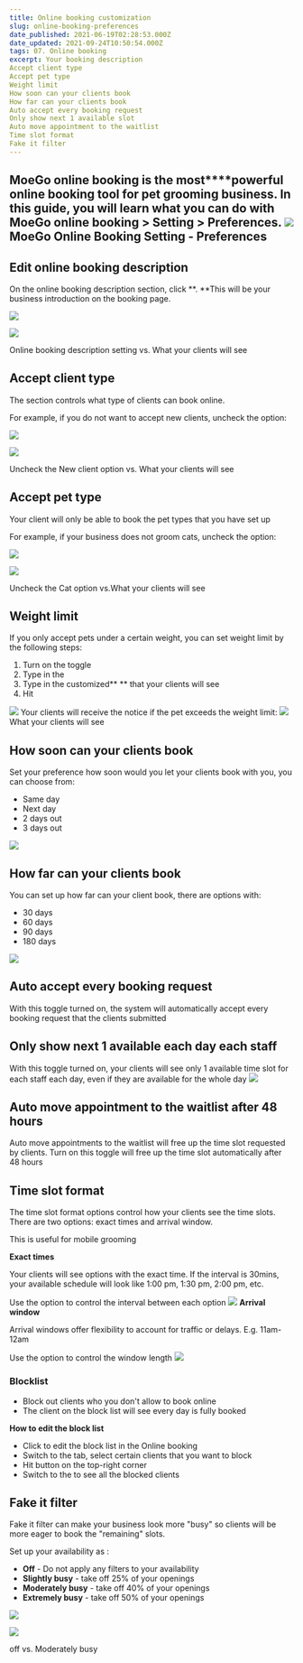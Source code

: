 ```yaml
---
title: Online booking customization
slug: online-booking-preferences
date_published: 2021-06-19T02:28:53.000Z
date_updated: 2021-09-24T10:50:54.000Z
tags: 07. Online booking
excerpt: Your booking description
Accept client type
Accept pet type
Weight limit
How soon can your clients book
How far can your clients book
Auto accept every booking request
Only show next 1 available slot
Auto move appointment to the waitlist
Time slot format
Fake it filter
---
```


MoeGo online booking is the **most****powerful** online booking tool for pet grooming business. In this guide, you will learn what you can do with **MoeGo online booking > Setting > Preferences.**
![](__GHOST_URL__/content/images/2021/09/CleanShot-2021-09-12-at-14.53.30@2x.png)MoeGo Online Booking Setting - Preferences
---

## Edit online booking description

On the online booking description section, click **<edit>. **This will be your business introduction on the booking page. 

![](__GHOST_URL__/content/images/2021/06/OB-description1.png)

![](__GHOST_URL__/content/images/2021/06/OB-description2.png)

Online booking description setting vs. What your clients will see
## Accept client type

The **<Accept client>** section controls what type of clients can book online.

For example, if you do not want to accept new clients, uncheck the **<New client>** option:

![](__GHOST_URL__/content/images/2021/06/OB-client-1.png)

![](__GHOST_URL__/content/images/2021/06/OB-client-2.png)

Uncheck the New client option vs. What your clients will see
## Accept pet type

Your client will only be able to book the pet types that you have set up

For example, if your business does not groom cats, uncheck the **<Cat>** option:

![](__GHOST_URL__/content/images/2021/06/OB-pet-type1.png)

![](__GHOST_URL__/content/images/2021/06/OB-pet-type-2.png)

Uncheck the Cat option vs.What your clients will see
## Weight limit

If you only accept pets under a certain weight, you can set weight limit by the following steps:

1. Turn on the **<Weight limit>** toggle
2. Type in the **<Max weight>**
3. Type in the customized** <Over limit tips words>** that your clients will see
4. Hit **<Save>**

![](__GHOST_URL__/content/images/2021/06/OB_-_weight_limit.gif)
Your clients will receive the notice if the pet exceeds the weight limit:
![](__GHOST_URL__/content/images/2021/06/OB-overweight.png)What your clients will see
## How soon can your clients book

Set your preference how soon would you let your clients book with you, you can choose from:

- Same day
- Next day
- 2 days out
- 3 days out

![](__GHOST_URL__/content/images/2021/06/OB-how-soon.png)
## How far can your clients book

You can set up how far can your client book, there are options with:

- 30 days
- 60 days
- 90 days
- 180 days

![](__GHOST_URL__/content/images/2021/06/OB-how-far.png)
## Auto accept every booking request

With this toggle turned on, the system will automatically accept every booking request that the clients submitted

## Only show next 1 available each day each staff

With this toggle turned on, your clients will see only 1 available time slot for each staff each day, even if they are available for the whole day
![](__GHOST_URL__/content/images/2021/06/OB-next-1.png)
## Auto move appointment to the waitlist after 48 hours

Auto move appointments to the waitlist will free up the time slot requested by clients. Turn on this toggle will free up the time slot automatically after 48 hours

## Time slot format

The time slot format options control how your clients see the time slots. There are two options: exact times and arrival window.

This is useful for mobile grooming

**Exact times**

Your clients will see options with the exact time. If the interval is 30mins, your available schedule will look like 1:00 pm, 1:30 pm, 2:00 pm, etc.

Use the **<Time slot interval>** option to control the interval between each option
![](__GHOST_URL__/content/images/2021/06/OB-exact-time.png)
**Arrival window**

Arrival windows offer flexibility to account for traffic or delays. E.g. 11am-12am

Use the **<Arrival window length>** option to control the window length
![](__GHOST_URL__/content/images/2021/06/Arrival-window-length.png)
### **Blocklist**

- Block out clients who you don't allow to book online
- The client on the block list will see every day is fully booked

**How to edit the block list**

- Click **<Edit>** to edit the block list in the Online booking
- Switch to the **<Available clients>** tab, select certain clients that you want to block
- Hit **<Add to block list>** button on the top-right corner
- Switch to the **<Block list>** to see all the blocked clients

## Fake it filter

Fake it filter can make your business look more "busy" so clients will be more eager to book the "remaining" slots. 

 Set up your availability as :

- **Off** - Do not apply any filters to your availability
- **Slightly busy** - take off 25% of your openings
- **Moderately busy** - take off 40% of your openings
- **Extremely busy** - take off 50% of your openings

![](__GHOST_URL__/content/images/2021/06/Fake-it-filter-off.png)

![](__GHOST_URL__/content/images/2021/06/Fake-it-filter-on.png)

off vs. Moderately busy
